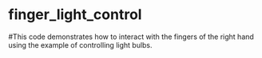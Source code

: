 # finger_light_control
#This code demonstrates how to interact with the fingers of the right hand using the example of controlling light bulbs.
